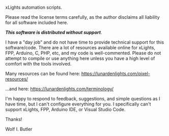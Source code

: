 xLights automation scripts.

Please read the license terms carefully, as the author disclaims all liability for all software included here.

***This software is distributed without support***. 

I have a "day job" and do not have time to provide technical support for this software/code. There are a lot of resources available online for xLights, FPP, Arduino, C, PHP, etc, and my code is well-commented. Please do not attempt to compile or use anything here unless you have a high level of comfort with the tools involved.

Many resources can be found here: https://lunardenlights.com/pixel-resources/

...and here: https://lunardenlights.com/terminology/

I'm happy to respond to feedback, suggestions, and simple questions as I have time, but I can't configure everything for you. I specifically can't support xLights, FPP, Arduino IDE, or Visual Studio Code.

Thanks!

Wolf I. Butler
